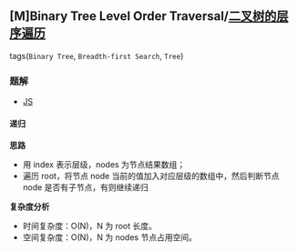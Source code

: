 ## [M]Binary Tree Level Order Traversal/[二叉树的层序遍历](https://leetcode-cn.com/problems/binary-tree-level-order-traversal/)
tags(`Binary Tree`, `Breadth-first Search`, `Tree`)

### 题解
+ [JS](../../js/128/102.js)

#### 递归
**思路**
+ 用 index 表示层级，nodes 为节点结果数组；
+ 遍历 root，将节点 node 当前的值加入对应层级的数组中，然后判断节点 node 是否有子节点，有则继续递归

**复杂度分析**
+ 时间复杂度：O(N)，N 为 root 长度。
+ 空间复杂度：O(N)，N 为 nodes 节点占用空间。